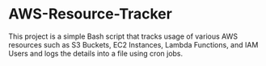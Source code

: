 # AWS-Resource-Tracker
This project is a simple Bash script that tracks usage of various AWS resources such as S3 Buckets, EC2 Instances, Lambda Functions, and IAM Users and logs the details into a file using cron jobs.
